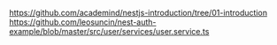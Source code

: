 https://github.com/academind/nestjs-introduction/tree/01-introduction
https://github.com/leosuncin/nest-auth-example/blob/master/src/user/services/user.service.ts
